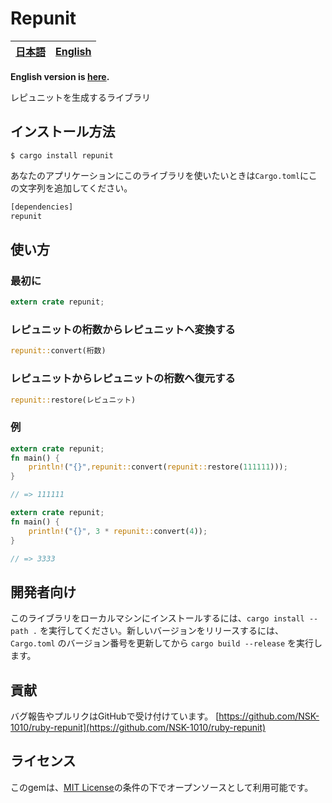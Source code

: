 # Repunit
<table>
<thead>
<tr>
<th style="text-align:center">
<a href="README_ja.md">日本語</a>
</th>
<th style="text-align:center">
<a href="README.md">English</a>
</th>
</tr>
</thead>
</table>

**English version is [here](./README.md).**

レピュニットを生成するライブラリ

## インストール方法

    $ cargo install repunit

あなたのアプリケーションにこのライブラリを使いたいときは`Cargo.toml`にこの文字列を追加してください。

```rust
[dependencies]
repunit
```

## 使い方

### 最初に
```rust
extern crate repunit;
```

### レピュニットの桁数からレピュニットへ変換する
```rust
repunit::convert(桁数)
```
### レピュニットからレピュニットの桁数へ復元する
```rust
repunit::restore(レピュニット)
```
### 例
```rust
extern crate repunit;
fn main() {
    println!("{}",repunit::convert(repunit::restore(111111)));
}

// => 111111
```
```rust
extern crate repunit;
fn main() {
    println!("{}", 3 * repunit::convert(4));
}

// => 3333
```

## 開発者向け

このライブラリをローカルマシンにインストールするには、`cargo install --path .` を実行してください。新しいバージョンをリリースするには、`Cargo.toml` のバージョン番号を更新してから `cargo build --release` を実行します。

## 貢献

バグ報告やプルリクはGitHubで受け付けています。 [https://github.com/NSK-1010/ruby-repunit](https://github.com/NSK-1010/ruby-repunit)

## ライセンス

このgemは、[MIT License](https://opensource.org/licenses/MIT)の条件の下でオープンソースとして利用可能です。
